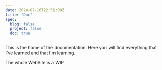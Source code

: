 ```yaml
---
date: 2024-07-16T22:51:00Z
title: "Doc"
spec:
  blog: false
  project: false
  doc: true
---
```


This is the home of the documentation. Here you will find everything that I've learned and that I'm learning.

The whole WebSite is a WIP
